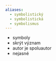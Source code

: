 ```yaml
---
aliases:
  - symbolistický
  - symbolistická
  - symbolismus
---
```


- symboly
- skrýt význam
- autor je spoluautor
- nejasné
